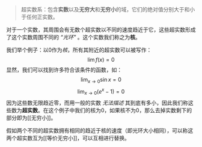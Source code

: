 > 超实数系：包含**实数**以及**无穷大**和**无穷小**的域，它们的绝对值分别大于和小于任何正实数。

对于一个实数，其周围会有无数个超实数以不同的速度趋近于它，这些超实数形成了这个实数周围不同的 *“光环”* 。这个实数我们称之为**核**。

我们举个例子：以0作为*核*，所有其附近的超实数可以被写作：
$$\lim f(x)=0$$
显然，我们可以找到许多符合该条件的函数，如：
$$ \lim_{x \to 0} \sin x = 0 $$
$$ \lim_{x \to 0}(e^x-1)=0 $$
因为这些数无限趋近零，而用一般的实数 *无法描述* 其到底有多小，因此我们称这些数为**超实数**。在这个例子中我们的核为0，如果核不为0，那么去掉实数剩下的
部分即为[[无穷小]]。

假如两个不同的超实数拥有相同的趋近于核的速度（即光环大小相同），可以称这两个超实数互为[[等价无穷小]]，可以互相进行替换。